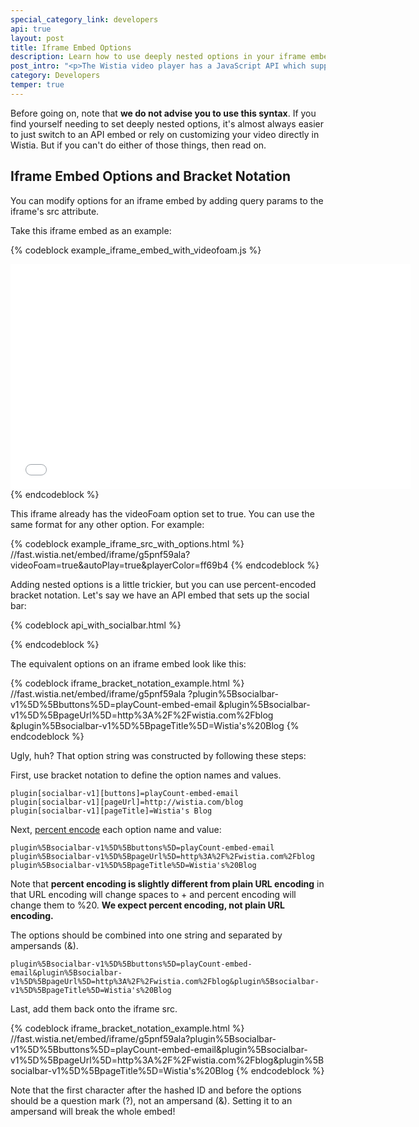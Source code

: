 ```yaml
---
special_category_link: developers
api: true
layout: post
title: Iframe Embed Options
description: Learn how to use deeply nested options in your iframe embeds.
post_intro: "<p>The Wistia video player has a JavaScript API which supports a number of ways to interact with and control the video player. It uses the same interface for both Flash and HTML5 versions of the player, and provides convenience functions to accomplish common goals.</p>"
category: Developers
temper: true
---
```


Before going on, note that <strong>we do not advise you to use this
syntax</strong>. If you find yourself needing to set deeply nested options,
it's almost always easier to just switch to an API embed or rely on customizing
your video directly in Wistia. But if you can't do either of those things, then
read on.

## Iframe Embed Options and Bracket Notation

You can modify options for an iframe embed by adding query params to the
iframe's src attribute.

Take this iframe embed as an example:

{% codeblock example_iframe_embed_with_videofoam.js %}
<iframe src="//fast.wistia.net/embed/iframe/g5pnf59ala?videoFoam=true"
allowtransparency="true" frameborder="0" scrolling="no" class="wistia_embed"
name="wistia_embed" allowfullscreen mozallowfullscreen webkitallowfullscreen
oallowfullscreen msallowfullscreen width="640" height="360"></iframe>
<script src="//fast.wistia.net/assets/external/iframe-api-v1.js"></script>
{% endcodeblock %}

This iframe already has the videoFoam option set to true. You can use the same
format for any other option. For example:

{% codeblock example_iframe_src_with_options.html %}
//fast.wistia.net/embed/iframe/g5pnf59ala?videoFoam=true&autoPlay=true&playerColor=ff69b4
{% endcodeblock %}

Adding nested options is a little trickier, but you can use percent-encoded
bracket notation. Let's say we have an API embed that sets up the social bar:

{% codeblock api_with_socialbar.html %}
<script>
  wistiaEmbed = Wistia.embed("g5pnf59ala", {
    plugin: {
      "socialbar-v1": {
        buttons: "playCount-embed-email",
        pageUrl: "http://wistia.com/blog",
        pageTitle: "Wistia's Blog"
      }
    }
  });
</script>
{% endcodeblock %}

The equivalent options on an iframe embed look like this:

{% codeblock iframe_bracket_notation_example.html %}
//fast.wistia.net/embed/iframe/g5pnf59ala
?plugin%5Bsocialbar-v1%5D%5Bbuttons%5D=playCount-embed-email
&plugin%5Bsocialbar-v1%5D%5BpageUrl%5D=http%3A%2F%2Fwistia.com%2Fblog
&plugin%5Bsocialbar-v1%5D%5BpageTitle%5D=Wistia's%20Blog
{% endcodeblock %}

Ugly, huh? That option string was constructed by following these steps:

First, use bracket notation to define the option names and values.

    plugin[socialbar-v1][buttons]=playCount-embed-email
    plugin[socialbar-v1][pageUrl]=http://wistia.com/blog
    plugin[socialbar-v1][pageTitle]=Wistia's Blog

Next, [percent encode](http://en.wikipedia.org/wiki/Percent-encoding) each
option name and value:

    plugin%5Bsocialbar-v1%5D%5Bbuttons%5D=playCount-embed-email
    plugin%5Bsocialbar-v1%5D%5BpageUrl%5D=http%3A%2F%2Fwistia.com%2Fblog
    plugin%5Bsocialbar-v1%5D%5BpageTitle%5D=Wistia's%20Blog

Note that <strong>percent encoding is slightly different from plain URL
encoding</strong> in that URL encoding will change spaces to + and percent
encoding will change them to %20. <strong>We expect percent encoding, not plain
URL encoding.</strong>

The options should be combined into one string and separated by
ampersands (&amp;).

    plugin%5Bsocialbar-v1%5D%5Bbuttons%5D=playCount-embed-email&plugin%5Bsocialbar-v1%5D%5BpageUrl%5D=http%3A%2F%2Fwistia.com%2Fblog&plugin%5Bsocialbar-v1%5D%5BpageTitle%5D=Wistia's%20Blog

Last, add them back onto the iframe src.

{% codeblock iframe_bracket_notation_example.html %}
//fast.wistia.net/embed/iframe/g5pnf59ala?plugin%5Bsocialbar-v1%5D%5Bbuttons%5D=playCount-embed-email&plugin%5Bsocialbar-v1%5D%5BpageUrl%5D=http%3A%2F%2Fwistia.com%2Fblog&plugin%5Bsocialbar-v1%5D%5BpageTitle%5D=Wistia's%20Blog
{% endcodeblock %}

Note that the first character after the hashed ID and before the options
should be a question mark (?), not an ampersand (&amp;). Setting it to an
ampersand will break the whole embed!
